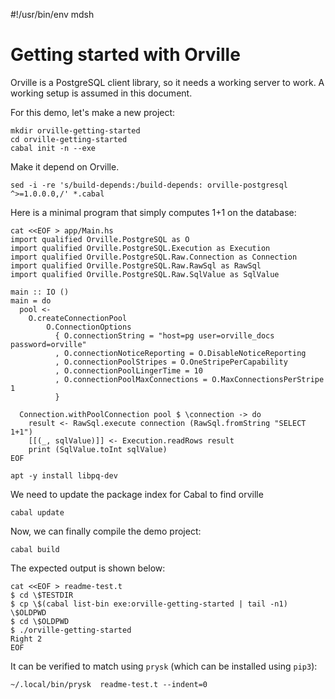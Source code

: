 #!/usr/bin/env mdsh

# Getting started with Orville

Orville is a PostgreSQL client library, so it needs a working server to work. A working setup is assumed in this document.

For this demo, let's make a new project:

```shell
mkdir orville-getting-started
cd orville-getting-started
cabal init -n --exe
```

Make it depend on Orville.

```shell
sed -i -re 's/build-depends:/build-depends: orville-postgresql ^>=1.0.0.0,/' *.cabal
```

Here is a minimal program that simply computes 1+1 on the database:

```shell
cat <<EOF > app/Main.hs
import qualified Orville.PostgreSQL as O
import qualified Orville.PostgreSQL.Execution as Execution
import qualified Orville.PostgreSQL.Raw.Connection as Connection
import qualified Orville.PostgreSQL.Raw.RawSql as RawSql
import qualified Orville.PostgreSQL.Raw.SqlValue as SqlValue

main :: IO ()
main = do
  pool <-
    O.createConnectionPool
        O.ConnectionOptions
          { O.connectionString = "host=pg user=orville_docs password=orville"
          , O.connectionNoticeReporting = O.DisableNoticeReporting
          , O.connectionPoolStripes = O.OneStripePerCapability
          , O.connectionPoolLingerTime = 10
          , O.connectionPoolMaxConnections = O.MaxConnectionsPerStripe 1
          }

  Connection.withPoolConnection pool $ \connection -> do
    result <- RawSql.execute connection (RawSql.fromString "SELECT 1+1")
    [[(_, sqlValue)]] <- Execution.readRows result
    print (SqlValue.toInt sqlValue)
EOF
```

```shell
apt -y install libpq-dev
```

We need to update the package index for Cabal to find orville

```shell
cabal update
```

Now, we can finally compile the demo project:

```shell
cabal build
```

The expected output is shown below:

```shell
cat <<EOF > readme-test.t
$ cd \$TESTDIR
$ cp \$(cabal list-bin exe:orville-getting-started | tail -n1) \$OLDPWD
$ cd \$OLDPWD
$ ./orville-getting-started
Right 2
EOF
```

It can be verified to match using `prysk` (which can be installed using `pip3`):

```shell
~/.local/bin/prysk  readme-test.t --indent=0
```
